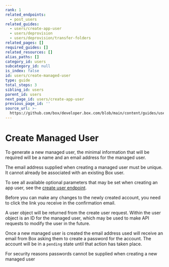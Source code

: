 ```yaml
---
rank: 1
related_endpoints:
  - post_users
related_guides:
  - users/create-app-user
  - users/deprovision
  - users/deprovision/transfer-folders
related_pages: []
required_guides: []
related_resources: []
alias_paths: []
category_id: users
subcategory_id: null
is_index: false
id: users/create-managed-user
type: guide
total_steps: 3
sibling_id: users
parent_id: users
next_page_id: users/create-app-user
previous_page_id: ''
source_url: >-
  https://github.com/box/developer.box.com/blob/main/content/guides/users/create-managed-user.md
---
```

# Create Managed User

To generate a new managed user, the minimal information that will be required
will be a name and an email address for the managed user.

<Message type='notice'>

The email address supplied when creating a managed user must be unique. It
cannot already be associated with an existing Box user.

</Message>

<Samples id='post_users' >

</Samples>

To see all available optional parameters that may be set when creating an app
user, see the [create user endpoint](endpoint://post-users).

<Message type='notice'>

Before you can make any changes to the newly created account, you need to
click the link you receive in the confirmation email.

</Message>

A user object will be returned from the create user request. Within the user
object is an ID for the managed user, which may be used to make API requests to
modify the user in the future.

Once a new managed user is created the email address used will receive an email
from Box asking them to create a password for the account. The account will be
in a `pending` state until that action has taken place.

<Message type='notice'>

For security reasons passwords cannot be supplied when creating a new managed
user

</Message>